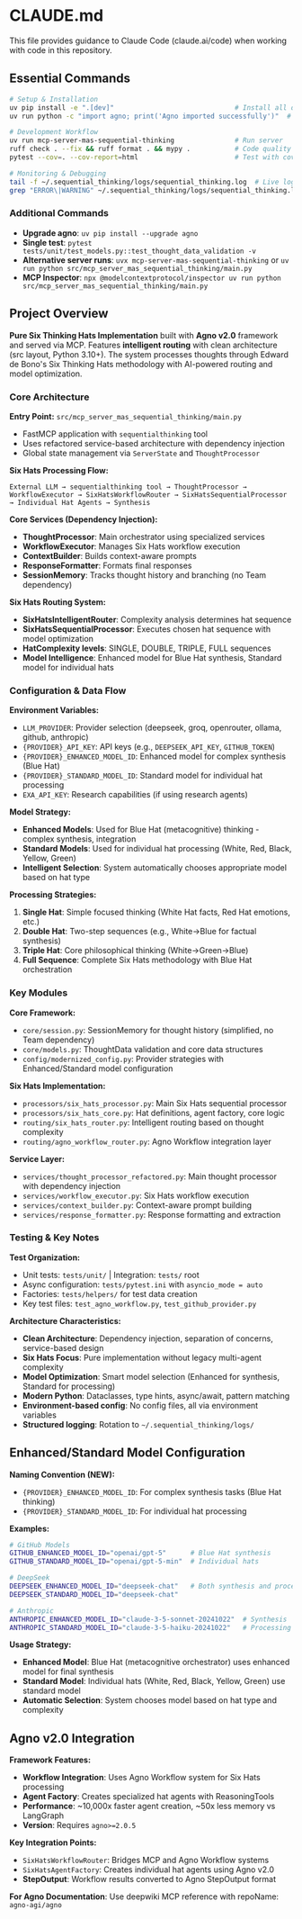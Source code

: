 # CLAUDE.md

This file provides guidance to Claude Code (claude.ai/code) when working with code in this repository.

## Essential Commands

```bash
# Setup & Installation
uv pip install -e ".[dev]"                              # Install all dependencies
uv run python -c "import agno; print('Agno imported successfully')"  # Verify setup

# Development Workflow
uv run mcp-server-mas-sequential-thinking               # Run server
ruff check . --fix && ruff format . && mypy .           # Code quality (ruff replaces black + isort)
pytest --cov=. --cov-report=html                        # Test with coverage

# Monitoring & Debugging
tail -f ~/.sequential_thinking/logs/sequential_thinking.log  # Live logs
grep "ERROR\|WARNING" ~/.sequential_thinking/logs/sequential_thinking.log  # Error search
```

### Additional Commands
- **Upgrade agno**: `uv pip install --upgrade agno`
- **Single test**: `pytest tests/unit/test_models.py::test_thought_data_validation -v`
- **Alternative server runs**: `uvx mcp-server-mas-sequential-thinking` or `uv run python src/mcp_server_mas_sequential_thinking/main.py`
- **MCP Inspector**: `npx @modelcontextprotocol/inspector uv run python src/mcp_server_mas_sequential_thinking/main.py`

## Project Overview

**Pure Six Thinking Hats Implementation** built with **Agno v2.0** framework and served via MCP. Features **intelligent routing** with clean architecture (src layout, Python 3.10+). The system processes thoughts through Edward de Bono's Six Thinking Hats methodology with AI-powered routing and model optimization.

### Core Architecture

**Entry Point:** `src/mcp_server_mas_sequential_thinking/main.py`
- FastMCP application with `sequentialthinking` tool
- Uses refactored service-based architecture with dependency injection
- Global state management via `ServerState` and `ThoughtProcessor`

**Six Hats Processing Flow:**
```
External LLM → sequentialthinking tool → ThoughtProcessor → WorkflowExecutor → SixHatsWorkflowRouter → SixHatsSequentialProcessor → Individual Hat Agents → Synthesis
```

**Core Services (Dependency Injection):**
- **ThoughtProcessor**: Main orchestrator using specialized services
- **WorkflowExecutor**: Manages Six Hats workflow execution
- **ContextBuilder**: Builds context-aware prompts
- **ResponseFormatter**: Formats final responses
- **SessionMemory**: Tracks thought history and branching (no Team dependency)

**Six Hats Routing System:**
- **SixHatsIntelligentRouter**: Complexity analysis determines hat sequence
- **SixHatsSequentialProcessor**: Executes chosen hat sequence with model optimization
- **HatComplexity levels**: SINGLE, DOUBLE, TRIPLE, FULL sequences
- **Model Intelligence**: Enhanced model for Blue Hat synthesis, Standard model for individual hats

### Configuration & Data Flow

**Environment Variables:**
- `LLM_PROVIDER`: Provider selection (deepseek, groq, openrouter, ollama, github, anthropic)
- `{PROVIDER}_API_KEY`: API keys (e.g., `DEEPSEEK_API_KEY`, `GITHUB_TOKEN`)
- `{PROVIDER}_ENHANCED_MODEL_ID`: Enhanced model for complex synthesis (Blue Hat)
- `{PROVIDER}_STANDARD_MODEL_ID`: Standard model for individual hat processing
- `EXA_API_KEY`: Research capabilities (if using research agents)

**Model Strategy:**
- **Enhanced Models**: Used for Blue Hat (metacognitive) thinking - complex synthesis, integration
- **Standard Models**: Used for individual hat processing (White, Red, Black, Yellow, Green)
- **Intelligent Selection**: System automatically chooses appropriate model based on hat type

**Processing Strategies:**
1. **Single Hat**: Simple focused thinking (White Hat facts, Red Hat emotions, etc.)
2. **Double Hat**: Two-step sequences (e.g., White→Blue for factual synthesis)
3. **Triple Hat**: Core philosophical thinking (White→Green→Blue)
4. **Full Sequence**: Complete Six Hats methodology with Blue Hat orchestration

### Key Modules

**Core Framework:**
- `core/session.py`: SessionMemory for thought history (simplified, no Team dependency)
- `core/models.py`: ThoughtData validation and core data structures
- `config/modernized_config.py`: Provider strategies with Enhanced/Standard model configuration

**Six Hats Implementation:**
- `processors/six_hats_processor.py`: Main Six Hats sequential processor
- `processors/six_hats_core.py`: Hat definitions, agent factory, core logic
- `routing/six_hats_router.py`: Intelligent routing based on thought complexity
- `routing/agno_workflow_router.py`: Agno Workflow integration layer

**Service Layer:**
- `services/thought_processor_refactored.py`: Main thought processor with dependency injection
- `services/workflow_executor.py`: Six Hats workflow execution
- `services/context_builder.py`: Context-aware prompt building
- `services/response_formatter.py`: Response formatting and extraction

### Testing & Key Notes

**Test Organization:**
- Unit tests: `tests/unit/` | Integration: `tests/` root
- Async configuration: `tests/pytest.ini` with `asyncio_mode = auto`
- Factories: `tests/helpers/` for test data creation
- Key test files: `test_agno_workflow.py`, `test_github_provider.py`

**Architecture Characteristics:**
- **Clean Architecture**: Dependency injection, separation of concerns, service-based design
- **Six Hats Focus**: Pure implementation without legacy multi-agent complexity
- **Model Optimization**: Smart model selection (Enhanced for synthesis, Standard for processing)
- **Modern Python**: Dataclasses, type hints, async/await, pattern matching
- **Environment-based config**: No config files, all via environment variables
- **Structured logging**: Rotation to `~/.sequential_thinking/logs/`

## Enhanced/Standard Model Configuration

**Naming Convention (NEW):**
- `{PROVIDER}_ENHANCED_MODEL_ID`: For complex synthesis tasks (Blue Hat thinking)
- `{PROVIDER}_STANDARD_MODEL_ID`: For individual hat processing

**Examples:**
```bash
# GitHub Models
GITHUB_ENHANCED_MODEL_ID="openai/gpt-5"      # Blue Hat synthesis
GITHUB_STANDARD_MODEL_ID="openai/gpt-5-min"  # Individual hats

# DeepSeek
DEEPSEEK_ENHANCED_MODEL_ID="deepseek-chat"   # Both synthesis and processing
DEEPSEEK_STANDARD_MODEL_ID="deepseek-chat"

# Anthropic
ANTHROPIC_ENHANCED_MODEL_ID="claude-3-5-sonnet-20241022"  # Synthesis
ANTHROPIC_STANDARD_MODEL_ID="claude-3-5-haiku-20241022"   # Processing
```

**Usage Strategy:**
- **Enhanced Model**: Blue Hat (metacognitive orchestrator) uses enhanced model for final synthesis
- **Standard Model**: Individual hats (White, Red, Black, Yellow, Green) use standard model
- **Automatic Selection**: System chooses model based on hat type and complexity

## Agno v2.0 Integration

**Framework Features:**
- **Workflow Integration**: Uses Agno Workflow system for Six Hats processing
- **Agent Factory**: Creates specialized hat agents with ReasoningTools
- **Performance**: ~10,000x faster agent creation, ~50x less memory vs LangGraph
- **Version**: Requires `agno>=2.0.5`

**Key Integration Points:**
- `SixHatsWorkflowRouter`: Bridges MCP and Agno Workflow systems
- `SixHatsAgentFactory`: Creates individual hat agents using Agno v2.0
- **StepOutput**: Workflow results converted to Agno StepOutput format

**For Agno Documentation**: Use deepwiki MCP reference with repoName: `agno-agi/agno`